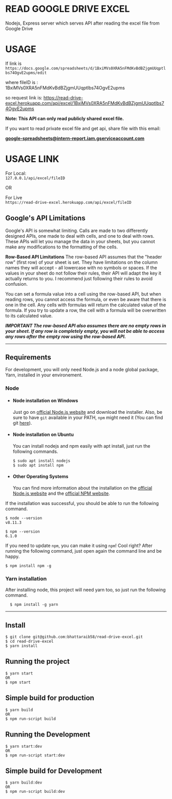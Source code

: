 # READ GOOGLE DRIVE EXCEL

Nodejs, Express server which serves API after reading the excel file from Google Drive


# USAGE
If link is 
``https://docs.google.com/spreadsheets/d/1BxiMVs0XRA5nFMdKvBdBZjgmUUqptlbs74OgvE2upms/edit``  
  
where fileID is :  
1BxiMVs0XRA5nFMdKvBdBZjgmUUqptlbs74OgvE2upms  

so request link is:
https://read-drive-excel.herokuapp.com/api/excel/1BxiMVs0XRA5nFMdKvBdBZjgmUUqptlbs74OgvE2upms


**Note: This API can only read publicly shared excel file.**

If you want to read private excel file and get api, share file with this email:

**google-spreadsheets@intern-report.iam.gserviceaccount.com**

# USAGE LINK
For Local:  
``127.0.0.1/api/excel/fileID``

OR

For Live  
``https://read-drive-excel.herokuapp.com/api/excel/fileID``



## Google's API Limitations
Google's API is somewhat limiting. Calls are made to two differently designed APIs, one made to deal with cells, and one to deal with rows. These APIs will let you manage the data in your sheets, but you cannot make any modifications to the formatting of the cells.

**Row-Based API Limitations**
The row-based API assumes that the "header row" (first row) of your sheet is set. They have limitations on the column names they will accept - all lowercase with no symbols or spaces. If the values in your sheet do not follow their rules, their API will adapt the key it actually returns to you. I recommend just following their rules to avoid confusion.

You can set a formula value into a cell using the row-based API, but when reading rows, you cannot access the formula, or even be aware that there is one in the cell. Any cells with formulas will return the calculated value of the formula. If you try to update a row, the cell with a formula will be overwritten to its calculated value.

***IMPORTANT The row-based API also assumes there are no empty rows in your sheet. If any row is completely empty, you will not be able to access any rows after the empty row using the row-based API.***



---
## Requirements

For development, you will only need Node.js and a node global package, Yarn, installed in your environement.

### Node
- #### Node installation on Windows

  Just go on [official Node.js website](https://nodejs.org/) and download the installer.
Also, be sure to have `git` available in your PATH, `npm` might need it (You can find git [here](https://git-scm.com/)).

- #### Node installation on Ubuntu

  You can install nodejs and npm easily with apt install, just run the following commands.

      $ sudo apt install nodejs
      $ sudo apt install npm

- #### Other Operating Systems
  You can find more information about the installation on the [official Node.js website](https://nodejs.org/) and the [official NPM website](https://npmjs.org/).

If the installation was successful, you should be able to run the following command.

    $ node --version
    v8.11.3

    $ npm --version
    6.1.0

If you need to update `npm`, you can make it using `npm`! Cool right? After running the following command, just open again the command line and be happy.

    $ npm install npm -g

###
### Yarn installation
  After installing node, this project will need yarn too, so just run the following command.

      $ npm install -g yarn

---

## Install

    $ git clone git@github.com:bhattaraib58/read-drive-excel.git
    $ cd read-drive-excel
    $ yarn install

## Running the project

    $ yarn start
	OR
    $ npm start

## Simple build for production

    $ yarn build
	OR
    $ npm run-script build


## Running the Development

    $ yarn start:dev
	OR
    $ npm run-script start:dev

## Simple build for Development

    $ yarn build:dev
	OR
    $ npm run-script build:dev

